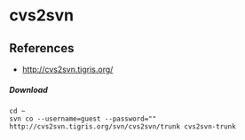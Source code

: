 # cvs2svn

## References
* http://cvs2svn.tigris.org/

##### Download
```
cd ~
svn co --username=guest --password="" http://cvs2svn.tigris.org/svn/cvs2svn/trunk cvs2svn-trunk
```
